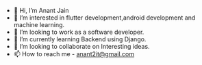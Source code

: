 - 👋 Hi, I’m Anant Jain
- 👀 I’m interested in flutter development,android development and machine learning.
- 💞️ I’m looking to work as a software developer.
- 🌱 I’m currently learning Backend using Django.
- 💞️ I’m looking to collaborate on Interesting ideas.
- 📫 How to reach me - anant2it@gmail.com

<!---
anant2it/anant2it is a ✨ special ✨ repository because its `README.md` (this file) appears on your GitHub profile.
You can click the Preview link to take a look at your changes.
--->
